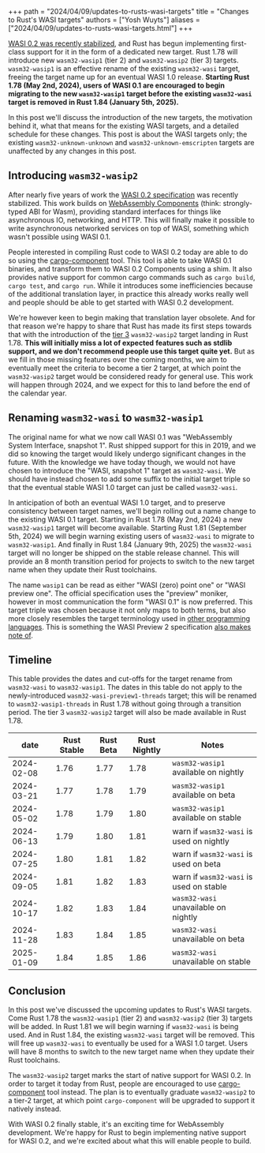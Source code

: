 +++
path = "2024/04/09/updates-to-rusts-wasi-targets"
title = "Changes to Rust's WASI targets"
authors = ["Yosh Wuyts"]
aliases = ["2024/04/09/updates-to-rusts-wasi-targets.html"]
+++

[WASI 0.2 was recently
stabilized](https://bytecodealliance.org/articles/WASI-0.2), and Rust has begun
implementing first-class support for it in the form of a dedicated new target.
Rust 1.78 will introduce new `wasm32-wasip1` (tier 2) and `wasm32-wasip2` (tier
3) targets. `wasm32-wasip1` is an effective rename of the existing `wasm32-wasi`
target, freeing the target name up for an eventual WASI 1.0 release. **Starting
Rust 1.78 (May 2nd, 2024), users of WASI 0.1 are encouraged to begin migrating
to the new `wasm32-wasip1` target before the existing `wasm32-wasi` target is
removed in Rust 1.84 (January 5th, 2025).**

In this post we'll discuss the introduction of the new targets, the motivation
behind it, what that means for the existing WASI targets, and a detailed
schedule for these changes. This post is about the WASI targets only; the
existing `wasm32-unknown-unknown` and `wasm32-unknown-emscripten` targets are
unaffected by any changes in this post.

## Introducing `wasm32-wasip2`

After nearly five years of work the [WASI 0.2 specification](https://wasi.dev)
was recently stabilized. This work builds on [WebAssembly
Components](https://component-model.bytecodealliance.org) (think: strongly-typed
ABI for Wasm), providing standard interfaces for things like asynchronous IO,
networking, and HTTP. This will finally make it possible to write asynchronous
networked services on top of WASI, something which wasn't possible using WASI
0.1.

People interested in compiling Rust code to WASI 0.2 today are able to do so
using the [cargo-component](https://github.com/bytecodealliance/cargo-component)
tool. This tool is able to take WASI 0.1 binaries, and transform them to WASI 0.2
Components using a shim. It also provides native support for common cargo
commands such as `cargo build`, `cargo test`, and `cargo run`. While it
introduces some inefficiencies because of the additional translation layer, in
practice this already works really well and people should be able to get
started with WASI 0.2 development.

We're however keen to begin making that translation layer obsolete. And for
that reason we're happy to share that Rust has made its first steps towards
that with the introduction of the [tier
3](https://doc.rust-lang.org/rustc/platform-support.html#tier-3) `wasm32-wasip2`
target landing in Rust 1.78. **This will initially miss a lot of expected**
**features such as stdlib support, and we don't recommend people use this target**
**quite yet.** But as we fill in those missing features over the coming months, we
aim to eventually meet the criteria to become a tier 2 target, at which
point the `wasm32-wasip2` target would be considered ready for general use. This
work will happen through 2024, and we expect for this to land before the end of
the calendar year.

## Renaming `wasm32-wasi` to `wasm32-wasip1`

The original name for what we now call WASI 0.1 was "WebAssembly System
Interface, snapshot 1". Rust shipped support for this in 2019, and we did so
knowing the target would likely undergo significant changes in the future. With
the knowledge we have today though, we would not have chosen to introduce the
"WASI, snapshot 1" target as `wasm32-wasi`. We should have instead chosen to add
some suffix to the initial target triple so that the eventual stable WASI 1.0
target can just be called `wasm32-wasi`.

In anticipation of both an eventual WASI 1.0 target, and to preserve consistency
between target names, we'll begin rolling out a name change to the existing WASI
0.1 target. Starting in Rust 1.78 (May 2nd, 2024) a new `wasm32-wasip1` target
will become available. Starting Rust 1.81 (September 5th, 2024) we will begin
warning existing users of `wasm32-wasi` to migrate to `wasm32-wasip1`. And
finally in Rust 1.84 (January 9th, 2025) the `wasm32-wasi` target will no longer
be shipped on the stable release channel. This will provide an 8 month
transition period for projects to switch to the new target name when they update
their Rust toolchains.

The name `wasip1` can be read as either "WASI (zero) point one" or "WASI preview
one". The official specification uses the "preview" moniker, however in most
communication the form "WASI 0.1" is now preferred. This target triple was
chosen because it not only maps to both terms, but also more closely resembles
the target terminology used in [other programming
languages](https://go.dev/blog/wasi). This is something the WASI Preview 2
specification [also makes note
of](https://github.com/WebAssembly/WASI/tree/f45e72e5294e990c23d548eea32fd35c80525fd6/preview2#introduction).

## Timeline

This table provides the dates and cut-offs for the target rename from
`wasm32-wasi` to `wasm32-wasip1`. The dates in this table do not apply to the
newly-introduced `wasm32-wasi-preview1-threads` target; this will be renamed to
`wasm32-wasip1-threads` in Rust 1.78 without going through a transition period.
The tier 3 `wasm32-wasip2` target will also be made available in Rust 1.78.

| date       | Rust Stable | Rust Beta | Rust Nightly | Notes                                    |
| ---------- | ----------- | --------- | ------------ | ---------------------------------------- |
| 2024-02-08 | 1.76        | 1.77      | 1.78         | `wasm32-wasip1` available on nightly     |
| 2024-03-21 | 1.77        | 1.78      | 1.79         | `wasm32-wasip1` available on beta        |
| 2024-05-02 | 1.78        | 1.79      | 1.80         | `wasm32-wasip1` available on stable      |
| 2024-06-13 | 1.79        | 1.80      | 1.81         | warn if `wasm32-wasi` is used on nightly |
| 2024-07-25 | 1.80        | 1.81      | 1.82         | warn if `wasm32-wasi` is used on beta    |
| 2024-09-05 | 1.81        | 1.82      | 1.83         | warn if `wasm32-wasi` is used on stable  |
| 2024-10-17 | 1.82        | 1.83      | 1.84         | `wasm32-wasi` unavailable on nightly     |
| 2024-11-28 | 1.83        | 1.84      | 1.85         | `wasm32-wasi` unavailable on beta        |
| 2025-01-09 | 1.84        | 1.85      | 1.86         | `wasm32-wasi` unavailable on stable      |

## Conclusion

In this post we've discussed the upcoming updates to Rust's WASI targets. Come
Rust 1.78 the `wasm32-wasip1` (tier 2) and `wasm32-wasip2` (tier 3) targets will
be added. In Rust 1.81 we will begin warning if `wasm32-wasi` is being used. And
in Rust 1.84, the existing `wasm32-wasi` target will be removed. This will free
up `wasm32-wasi` to eventually be used for a WASI 1.0 target. Users will have 8
months to switch to the new target name when they update their Rust toolchains.

The `wasm32-wasip2` target marks the start of native support for WASI 0.2. In
order to target it today from Rust, people are encouraged to use
[cargo-component](https://github.com/bytecodealliance/cargo-component) tool
instead. The plan is to eventually graduate `wasm32-wasip2` to a tier-2 target,
at which point `cargo-component` will be upgraded to support it natively instead.

With WASI 0.2 finally stable, it's an exciting time for WebAssembly development.
We're happy for Rust to begin implementing native support for WASI 0.2, and
we're excited about what this will enable people to build.
